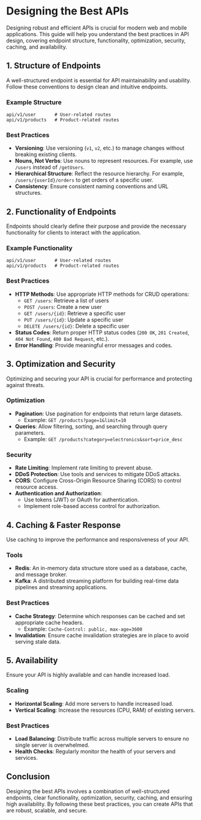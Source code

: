 # Designing the Best APIs

Designing robust and efficient APIs is crucial for modern web and mobile applications. This guide will help you understand the best practices in API design, covering endpoint structure, functionality, optimization, security, caching, and availability.

## 1. Structure of Endpoints

A well-structured endpoint is essential for API maintainability and usability. Follow these conventions to design clean and intuitive endpoints.

### Example Structure

```plaintext
api/v1/user       # User-related routes
api/v1/products   # Product-related routes
```

### Best Practices

- **Versioning**: Use versioning (`v1`, `v2`, etc.) to manage changes without breaking existing clients.
- **Nouns, Not Verbs**: Use nouns to represent resources. For example, use `/users` instead of `/getUsers`.
- **Hierarchical Structure**: Reflect the resource hierarchy. For example, `/users/{userId}/orders` to get orders of a specific user.
- **Consistency**: Ensure consistent naming conventions and URL structures.

## 2. Functionality of Endpoints

Endpoints should clearly define their purpose and provide the necessary functionality for clients to interact with the application.

### Example Functionality

```plaintext
api/v1/user       # User-related routes
api/v1/products   # Product-related routes
```

### Best Practices

- **HTTP Methods**: Use appropriate HTTP methods for CRUD operations:
  - `GET /users`: Retrieve a list of users
  - `POST /users`: Create a new user
  - `GET /users/{id}`: Retrieve a specific user
  - `PUT /users/{id}`: Update a specific user
  - `DELETE /users/{id}`: Delete a specific user
- **Status Codes**: Return proper HTTP status codes (`200 OK`, `201 Created`, `404 Not Found`, `400 Bad Request`, etc.).
- **Error Handling**: Provide meaningful error messages and codes.

## 3. Optimization and Security

Optimizing and securing your API is crucial for performance and protecting against threats.

### Optimization

- **Pagination**: Use pagination for endpoints that return large datasets.
  - Example: `GET /products?page=1&limit=10`
- **Queries**: Allow filtering, sorting, and searching through query parameters.
  - Example: `GET /products?category=electronics&sort=price_desc`

### Security

- **Rate Limiting**: Implement rate limiting to prevent abuse.
- **DDoS Protection**: Use tools and services to mitigate DDoS attacks.
- **CORS**: Configure Cross-Origin Resource Sharing (CORS) to control resource access.
- **Authentication and Authorization**:
  - Use tokens (JWT) or OAuth for authentication.
  - Implement role-based access control for authorization.

## 4. Caching & Faster Response

Use caching to improve the performance and responsiveness of your API.

### Tools

- **Redis**: An in-memory data structure store used as a database, cache, and message broker.
- **Kafka**: A distributed streaming platform for building real-time data pipelines and streaming applications.

### Best Practices

- **Cache Strategy**: Determine which responses can be cached and set appropriate cache headers.
  - Example: `Cache-Control: public, max-age=3600`
- **Invalidation**: Ensure cache invalidation strategies are in place to avoid serving stale data.

## 5. Availability

Ensure your API is highly available and can handle increased load.

### Scaling

- **Horizontal Scaling**: Add more servers to handle increased load.
- **Vertical Scaling**: Increase the resources (CPU, RAM) of existing servers.

### Best Practices

- **Load Balancing**: Distribute traffic across multiple servers to ensure no single server is overwhelmed.
- **Health Checks**: Regularly monitor the health of your servers and services.

## Conclusion

Designing the best APIs involves a combination of well-structured endpoints, clear functionality, optimization, security, caching, and ensuring high availability. By following these best practices, you can create APIs that are robust, scalable, and secure.
